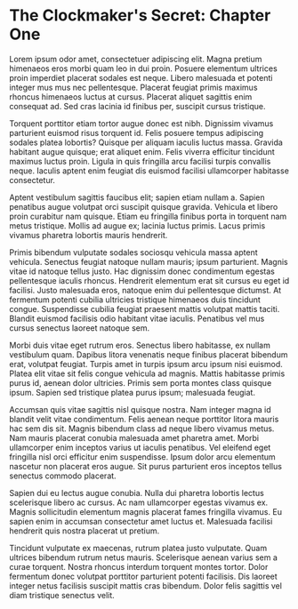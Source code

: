 The Clockmaker's Secret: Chapter One
====================================

Lorem ipsum odor amet, consectetuer adipiscing elit. Magna pretium himenaeos eros morbi quam leo in dui proin. Posuere elementum ultrices proin imperdiet placerat sodales est neque. Libero malesuada et potenti integer mus mus nec pellentesque. Placerat feugiat primis maximus rhoncus himenaeos luctus at cursus. Placerat aliquet sagittis enim consequat ad. Sed cras lacinia id finibus per, suscipit cursus tristique.

Torquent porttitor etiam tortor augue donec est nibh. Dignissim vivamus parturient euismod risus torquent id. Felis posuere tempus adipiscing sodales platea lobortis? Quisque per aliquam iaculis luctus massa. Gravida habitant augue quisque; erat aliquet enim. Felis viverra efficitur tincidunt maximus luctus proin. Ligula in quis fringilla arcu facilisi turpis convallis neque. Iaculis aptent enim feugiat dis euismod facilisi ullamcorper habitasse consectetur.

Aptent vestibulum sagittis faucibus elit; sapien etiam nullam a. Sapien penatibus augue volutpat orci suscipit quisque gravida. Vehicula et libero proin curabitur nam quisque. Etiam eu fringilla finibus porta in torquent nam metus tristique. Mollis ad augue ex; lacinia luctus primis. Lacus primis vivamus pharetra lobortis mauris hendrerit.

Primis bibendum vulputate sodales sociosqu vehicula massa aptent vehicula. Senectus feugiat natoque nullam mauris; ipsum parturient. Magnis vitae id natoque tellus justo. Hac dignissim donec condimentum egestas pellentesque iaculis rhoncus. Hendrerit elementum erat sit cursus eu eget id facilisi. Justo malesuada eros, natoque enim dui pellentesque dictumst. At fermentum potenti cubilia ultricies tristique himenaeos duis tincidunt congue. Suspendisse cubilia feugiat praesent mattis volutpat mattis taciti. Blandit euismod facilisis odio habitant vitae iaculis. Penatibus vel mus cursus senectus laoreet natoque sem.

Morbi duis vitae eget rutrum eros. Senectus libero habitasse, ex nullam vestibulum quam. Dapibus litora venenatis neque finibus placerat bibendum erat, volutpat feugiat. Turpis amet in turpis ipsum arcu ipsum nisi euismod. Platea elit vitae sit felis congue vehicula ad magnis. Mattis habitasse primis purus id, aenean dolor ultricies. Primis sem porta montes class quisque ipsum. Sapien sed tristique platea purus ipsum; malesuada feugiat.

Accumsan quis vitae sagittis nisl quisque nostra. Nam integer magna id blandit velit vitae condimentum. Felis aenean neque porttitor litora mauris hac sem dis sit. Magnis bibendum class ad neque libero vivamus metus. Nam mauris placerat conubia malesuada amet pharetra amet. Morbi ullamcorper enim inceptos varius ut iaculis penatibus. Vel eleifend eget fringilla nisl orci efficitur enim suspendisse. Ipsum dolor arcu elementum nascetur non placerat eros augue. Sit purus parturient eros inceptos tellus senectus commodo placerat.

Sapien dui eu lectus augue conubia. Nulla dui pharetra lobortis lectus scelerisque libero ac cursus. Ac nam ullamcorper egestas vivamus ex. Magnis sollicitudin elementum magnis placerat fames fringilla vivamus. Eu sapien enim in accumsan consectetur amet luctus et. Malesuada facilisi hendrerit quis nostra placerat ut pretium.

Tincidunt vulputate ex maecenas, rutrum platea justo vulputate. Quam ultrices bibendum rutrum netus mauris. Scelerisque aenean varius sem a curae torquent. Nostra rhoncus interdum torquent montes tortor. Dolor fermentum donec volutpat porttitor parturient potenti facilisis. Dis laoreet integer netus facilisis suscipit mattis cras bibendum. Dolor felis sagittis vel diam tristique senectus velit.
